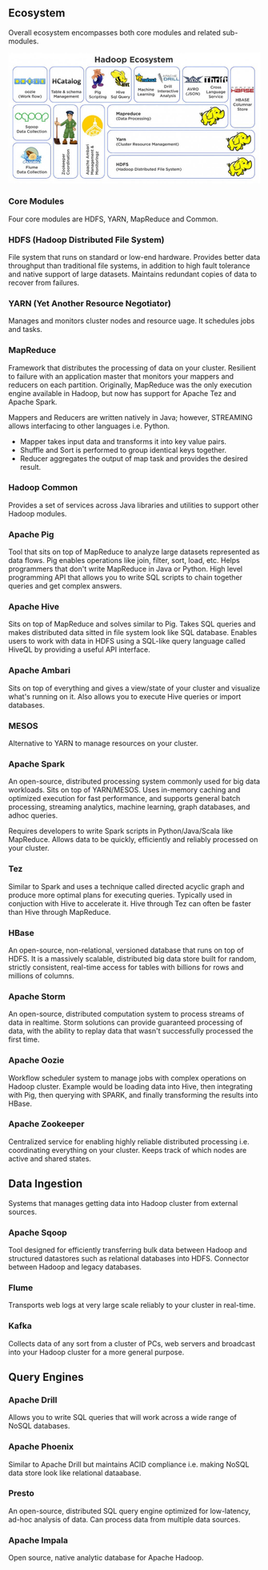 ## Ecosystem

Overall ecosystem encompasses both core modules and related sub-modules.

<img src="./assets/hadoop.PNG">

### Core Modules

Four core modules are HDFS, YARN, MapReduce and Common.

### HDFS (Hadoop Distributed File System)

File system that runs on standard or low-end hardware. Provides better data throughput than traditional file systems, in addition to high fault tolerance and native support of large datasets. Maintains redundant copies of data to recover from failures.

### YARN (Yet Another Resource Negotiator)

Manages and monitors cluster nodes and resource uage. It schedules jobs and tasks.

### MapReduce

Framework that distributes the processing of data on your cluster. Resilient to failure with an application master that monitors your mappers and reducers on each partition. Originally, MapReduce was the only execution engine available in Hadoop, but now has support for Apache Tez and Apache Spark.

Mappers and Reducers are written natively in Java; however, STREAMING allows interfacing to other languages i.e. Python.

- Mapper takes input data and transforms it into key value pairs.
- Shuffle and Sort is performed to group identical keys together.
- Reducer aggregates the output of map task and provides the desired result.

### Hadoop Common

Provides a set of services across Java libraries and utilities to support other Hadoop modules.

### Apache Pig

Tool that sits on top of MapReduce to analyze large datasets represented as data flows. Pig enables operations like join, filter, sort, load, etc. Helps programmers that don't write MapReduce in Java or Python. High level programming API that allows you to write SQL scripts to chain together queries and get complex answers.

### Apache Hive

Sits on top of MapReduce and solves similar to Pig. Takes SQL queries and makes distributed data sitted in file system look like SQL database. Enables users to work with data in HDFS using a SQL-like query language called HiveQL by providing a useful API interface.

### Apache Ambari

Sits on top of everything and gives a view/state of your cluster and visualize what's running on it. Also allows you to execute Hive queries or import databases.

### MESOS

Alternative to YARN to manage resources on your cluster.

### Apache Spark

An open-source, distributed processing system commonly used for big data workloads. Sits on top of YARN/MESOS. Uses in-memory caching and optimized execution for fast performance, and supports general batch processing, streaming analytics, machine learning, graph databases, and adhoc queries.

Requires developers to write Spark scripts in Python/Java/Scala like MapReduce. Allows data to be quickly, efficiently and reliably processed on your cluster.

### Tez

Similar to Spark and uses a technique called directed acyclic graph and produce more optimal plans for executing queries. Typically used in conjuction with Hive to accelerate it. Hive through Tez can often be faster than Hive through MapReduce.

### HBase

An open-source, non-relational, versioned database that runs on top of HDFS. It is a massively scalable, distributed big data store built for random, strictly consistent, real-time access for tables with billions for rows and millions of columns.

### Apache Storm

An open-source, distributed computation system to process streams of data in realtime. Storm solutions can provide guaranteed processing of data, with the ability to replay data that wasn't successfully processed the first time.

### Apache Oozie

Workflow scheduler system to manage jobs with complex operations on Hadoop cluster. Example would be loading data into Hive, then integrating with Pig, then querying with SPARK, and finally transforming the results into HBase.

### Apache Zookeeper

Centralized service for enabling highly reliable distributed processing i.e. coordinating everything on your cluster. Keeps track of which nodes are active and shared states.

## Data Ingestion

Systems that manages getting data into Hadoop cluster from external sources.

### Apache Sqoop

Tool designed for efficiently transferring bulk data between Hadoop and structured datastores such as relational databases into HDFS. Connector between Hadoop and legacy databases.

### Flume

Transports web logs at very large scale reliably to your cluster in real-time.

### Kafka

Collects data of any sort from a cluster of PCs, web servers and broadcast into your Hadoop cluster for a more general purpose.

## Query Engines

### Apache Drill

Allows you to write SQL queries that will work across a wide range of NoSQL databases.

### Apache Phoenix

Similar to Apache Drill but maintains ACID compliance i.e. making NoSQL data store look like relational dataabase.

### Presto

An open-source, distributed SQL query engine optimized for low-latency, ad-hoc analysis of data. Can process data from multiple data sources.

### Apache Impala

Open source, native analytic database for Apache Hadoop.
